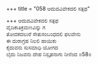 +++
title = "058 ಆದುದವಿವೇಕದಲಿ ಸತ್ಪಥ"

+++
ಆದುದವಿವೇಕದಲಿ ಸತ್ಪಥ  
ವೈದಿಕಾತಿಕ್ರಮಣವಿನ್ನು ಗ  
ತೋದಕದಲುರೆ ಸೇತುಸಂಬಂಧದಲಿ ಫಲವೇನು  
ಈ ದುರಾಗ್ರಹ ನಿಲಲಿ ಹಾಯಿಕು  
ಕೈದುವನು ಸುಸಮಾಧಿ ಯೋಗದ  
ಲೈದು ನಿಜವನು ದೇಹ ನಿಸ್ಪೃಹನಾಗು ನೀನೆಂದ    ॥58॥